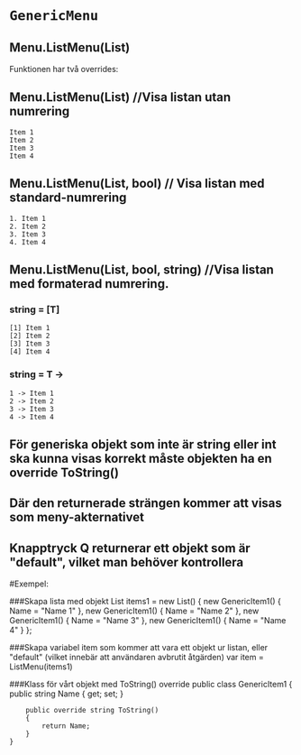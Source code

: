 # `GenericMenu`

## Menu.ListMenu(List<T>)
Funktionen har två overrides:

##   Menu.ListMenu(List<T>) //Visa listan utan numrering
    Item 1
    Item 2
    Item 3
    Item 4

##   Menu.ListMenu(List<T>, bool) // Visa listan med standard-numrering

    1. Item 1
    2. Item 2
    3. Item 3
    4. Item 4

##   Menu.ListMenu(List<T>, bool, string) //Visa listan med formaterad numrering. 
###   string = [T]
    [1] Item 1
    [2] Item 2
    [3] Item 3
    [4] Item 4
###   string = T ->
    1 -> Item 1
    2 -> Item 2
    3 -> Item 3
    4 -> Item 4

## För generiska objekt som inte är string eller int ska kunna visas korrekt **måste** objekten ha en override ToString()
## Där den returnerade strängen kommer att visas som meny-akternativet

## Knapptryck Q returnerar ett objekt som är "default", vilket man behöver kontrollera 


#Exempel:

###Skapa lista med objekt
    List<GenericItem1> items1 = new List<GenericItem1>()
    {
        new GenericItem1() { Name = "Name 1" },
        new GenericItem1() { Name = "Name 2" },
        new GenericItem1() { Name = "Name 3" },
        new GenericItem1() { Name = "Name 4" }
    };

###Skapa variabel item som kommer att vara ett objekt ur listan, eller "default" (vilket innebär att användaren avbrutit åtgärden)
    var item = ListMenu(items1)


###Klass för vårt objekt med ToString() override
    public class GenericItem1
    {
        public string Name { get; set; }

        public override string ToString()
        {
            return Name;
        }
    }
